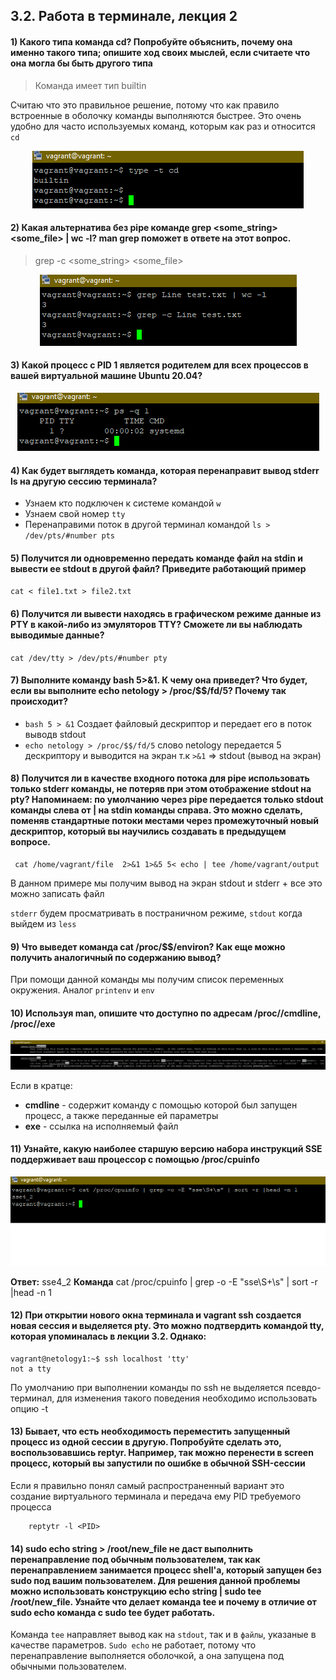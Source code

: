 ## 3.2. Работа в терминале, лекция 2

#### 1) Какого типа команда cd? Попробуйте объяснить, почему она именно такого типа; опишите ход своих мыслей, если считаете что она могла бы быть другого типа

> Команда имеет тип builtin 

Считаю что это правильное решение, потому что как правило встроенные в оболочку команды выполняются быстрее. Это очень удобно для часто используемых команд, которым как раз и относится `cd`

<span style="display:block;text-align:center">![image#1](./img/1.png)</span>

#### 2) Какая альтернатива без pipe команде grep <some_string> <some_file> | wc -l? man grep поможет в ответе на этот вопрос.

> grep -c <some_string> <some_file>

<span style="display:block;text-align:center">![image#2 ](./img/2.png)</span>

#### 3) Какой процесс с PID 1 является родителем для всех процессов в вашей виртуальной машине Ubuntu 20.04?

<span style="display:block;text-align:center">![image#3 ](./img/3.png)</span>

#### 4) Как будет выглядеть команда, которая перенаправит вывод stderr ls на другую сессию терминала?
+ Узнаем кто подключен к системе командой `w`
+ Узнаем свой номер `tty`
+ Перенаправими поток в другой терминал командой `ls > /dev/pts/#number pts`

#### 5) Получится ли одновременно передать команде файл на stdin и вывести ее stdout в другой файл? Приведите работающий пример

`cat < file1.txt > file2.txt`

#### 6) Получится ли вывести находясь в графическом режиме данные из PTY в какой-либо из эмуляторов TTY? Сможете ли вы наблюдать выводимые данные?

`cat /dev/tty > /dev/pts/#number pty`

#### 7) Выполните команду bash 5>&1. К чему она приведет? Что будет, если вы выполните echo netology > /proc/$$/fd/5? Почему так происходит?

+ `bash 5 > &1` Создает файловый дескриптор и передает его в поток выводв stdout
+ `echo netology > /proc/$$/fd/5` слово netology передается 5 дескриптору и выводится на экран т.к `>&1` => stdout (вывод на экран)

#### 8) Получится ли в качестве входного потока для pipe использовать только stderr команды, не потеряв при этом отображение stdout на pty? Напоминаем: по умолчанию через pipe передается только stdout команды слева от | на stdin команды справа. Это можно сделать, поменяв стандартные потоки местами через промежуточный новый дескриптор, который вы научились создавать в предыдущем вопросе.
     cat /home/vagrant/file  2>&1 1>&5 5< echo | tee /home/vagrant/output

В данном примере мы получим вывод на экран stdout и stderr + все это можно записать файл

`stderr` будем просматривать в постраничном режиме, `stdout` когда выйдем из `less`
#### 9) Что выведет команда cat /proc/$$/environ? Как еще можно получить аналогичный по содержанию вывод?

При помощи данной команды мы получим список переменных окружения. Аналог `printenv` и `env`

#### 10) Используя man, опишите что доступно по адресам /proc/<PID>/cmdline, /proc/<PID>/exe

<span style="display:block;text-align:center">![image#10 ](./img/10.1.png)</span>
<span style="display:block;text-align:center">![image#10.2 ](./img/10.2.png)</span>

Если в кратце: 
+ **cmdline** - содержит команду с помощью которой был запущен процесс, а также переданные ей параметры
+ **exe** - ссылка на исполняемый файл

#### 11) Узнайте, какую наиболее старшую версию набора инструкций SSE поддерживает ваш процессор с помощью /proc/cpuinfo

<span style="display:block;text-align:center">![image#12 ](./img/11.png)</span>

**Ответ:** sse4_2
**Команда** cat /proc/cpuinfo | grep -o -E "sse\S+\s" | sort -r |head -n 1

#### 12) При открытии нового окна терминала и vagrant ssh создается новая сессия и выделяется pty. Это можно подтвердить командой tty, которая упоминалась в лекции 3.2. Однако:

    vagrant@netology1:~$ ssh localhost 'tty'	
    not a tty

По умолчанию при выполнении команды по ssh не выделяется псевдо-терминал, для изменения такого поведения необходимо использовать опцию -t

#### 13) Бывает, что есть необходимость переместить запущенный процесс из одной сессии в другую. Попробуйте сделать это, воспользовавшись reptyr. Например, так можно перенести в screen процесс, который вы запустили по ошибке в обычной SSH-сессии
Если я правильно понял самый распространенный вариант это создание виртуального терминала и передача ему PID требуемого процесса
```
    reptytr -l <PID>
```
#### 14) sudo echo string > /root/new_file не даст выполнить перенаправление под обычным пользователем, так как перенаправлением занимается процесс shell'а, который запущен без sudo под вашим пользователем. Для решения данной проблемы можно использовать конструкцию echo string | sudo tee /root/new_file. Узнайте что делает команда tee и почему в отличие от sudo echo команда с sudo tee будет работать.

Команда `tee` направляет вывод как на `stdout`, так и в `файлы`, указаные в качестве параметров. `Sudo echo` не работает, потому что перенаправление выполняется оболочкой, а она запущена под обычными пользователем.
